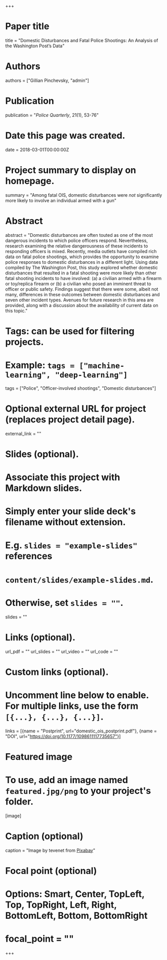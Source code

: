 +++
# Paper title
title = "Domestic Disturbances and Fatal Police Shootings: An Analysis of the Washington Post’s Data"

# Authors
authors = ["Gillian Pinchevsky, "admin"]

# Publication
publication = "*Police Quarterly*, 21(1), 53-76"

# Date this page was created.
date = 2018-03-01T00:00:00Z

# Project summary to display on homepage.
summary = "Among fatal OIS, domestic disturbances were *not* significantly more likely to involve an individual armed with a gun"

# Abstract
abstract = "Domestic disturbances are often touted as one of the most dangerous incidents to which police officers respond. Nevertheless, research examining the relative dangerousness of these incidents to responding officers is mixed. Recently, media outlets have compiled rich data on fatal police shootings, which provides the opportunity to examine police responses to domestic disturbances in a different light. Using data compiled by The Washington Post, this study explored whether domestic disturbances that resulted in a fatal shooting were more likely than other fatal shooting incidents to have involved: (a) a civilian armed with a firearm or toy/replica firearm or (b) a civilian who posed an imminent threat to officer or public safety. Findings suggest that there were some, albeit not many, differences in these outcomes between domestic disturbances and seven other incident types. Avenues for future research in this area are provided, along with a discussion about the availability of current data on this topic."

# Tags: can be used for filtering projects.
# Example: `tags = ["machine-learning", "deep-learning"]`
tags = ["Police", "Officer-involved shootings", "Domestic disturbances"]

# Optional external URL for project (replaces project detail page).
external_link = ""

# Slides (optional).
#   Associate this project with Markdown slides.
#   Simply enter your slide deck's filename without extension.
#   E.g. `slides = "example-slides"` references 
#   `content/slides/example-slides.md`.
#   Otherwise, set `slides = ""`.
slides = ""

# Links (optional).
url_pdf = ""
url_slides = ""
url_video = ""
url_code = ""

# Custom links (optional).
#   Uncomment line below to enable. For multiple links, use the form `[{...}, {...}, {...}]`.
links = [{name = "Postprint", url="domestic_ois_postprint.pdf"}, {name = "DOI", url="https://doi.org/10.1177/1098611117735657"}]

# Featured image
# To use, add an image named `featured.jpg/png` to your project's folder. 
[image]
  # Caption (optional)
  caption = "Image by tevenet from [Pixabay](https://pixabay.com/photos/cruiser-light-police-car-the-police-2946429/)"
  
  # Focal point (optional)
  # Options: Smart, Center, TopLeft, Top, TopRight, Left, Right, BottomLeft, Bottom, BottomRight
  # focal_point = ""
+++
